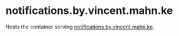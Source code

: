 # notifications.by.vincent.mahn.ke

Hosts the container serving [notifications.by.vincent.mahn.ke](https://notifications.by.vincent.mahn.ke).